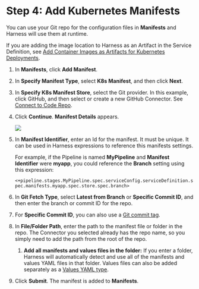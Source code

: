 # Step 4: Add Kubernetes Manifests

You can use your Git repo for the configuration files in **Manifests** and Harness will use them at runtime.

If you are adding the image location to Harness as an Artifact in the Service Definition, see [Add Container Images as Artifacts for Kubernetes Deployments](add-artifacts-for-kubernetes-deployments.md).

1. In **Manifests**, click **Add Manifest**.
2. In **Specify Manifest Type**, select **K8s Manifest**, and then click **Next**.
3. In **Specify K8s Manifest Store**, select the Git provider. In this example, click GitHub, and then select or create a new GitHub Connector. See [Connect to Code Repo](../../../platform/7_Connectors/connect-to-code-repo.md).
4. Click **Continue**. **Manifest Details** appears.
   
   ![](./static/define-kubernetes-manifests-30.png)

5. In **Manifest Identifier**, enter an Id for the manifest. It must be unique. It can be used in Harness expressions to reference this manifests settings.
   
   For example, if the Pipeline is named **MyPipeline** and **Manifest Identifier** were **myapp**, you could reference the **Branch** setting using this expression:
   
   `<+pipeline.stages.MyPipeline.spec.serviceConfig.serviceDefinition.spec.manifests.myapp.spec.store.spec.branch>`

6. In **Git Fetch Type**, select **Latest from Branch** or **Specific Commit ID**, and then enter the branch or commit ID for the repo.
7.  For **Specific Commit ID**, you can also use a [Git commit tag](https://git-scm.com/book/en/v2/Git-Basics-Tagging).
8.  In **File/Folder Path**, enter the path to the manifest file or folder in the repo. The Connector you selected already has the repo name, so you simply need to add the path from the root of the repo.
    1.  **Add all manifests and values files in the folder:** If you enter a folder, Harness will automatically detect and use all of the manifests and values YAML files in that folder. Values files can also be added separately as a [Values YAML type](add-and-override-values-yaml-files.md).
2.  Click **Submit**. The manifest is added to **Manifests**.
